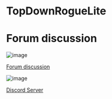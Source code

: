 # TopDownRogueLite

# Forum discussion

![image](https://user-images.githubusercontent.com/48155922/227110262-94489314-6875-46b9-a678-62396116603b.png)

[Forum discussion](https://forums.unrealengine.com/t/wip-top-down-rogue-lite-plugin/787639)

![image](https://user-images.githubusercontent.com/48155922/227111085-54ae889e-58e1-4fad-8ad6-401890a9ae0c.png)

[Discord Server](https://discord.gg/DQRFRJMvQJ)
